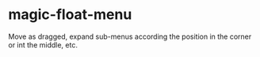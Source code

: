 magic-float-menu
================

Move as dragged, expand sub-menus according the position in the corner or int the middle, etc.
